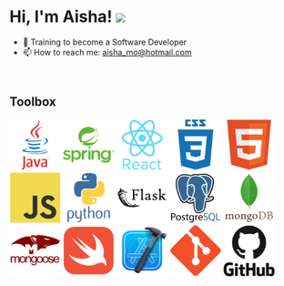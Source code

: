 <!-- ### Hi there 👋 -->

<!--
**aisha-png/aisha-png** is a ✨ _special_ ✨ repository because its `README.md` (this file) appears on your GitHub profile.

Here are some ideas to get you started:

- 🔭 I’m currently working on ...
- 🌱 I’m currently learning ...
- 👯 I’m looking to collaborate on ...
- 🤔 I’m looking for help with ...
- 💬 Ask me about ...
- 📫 How to reach me: ...
- 😄 Pronouns: ...
- ⚡ Fun fact: ...
-->

# Hi, I'm Aisha! [<img src="https://img.shields.io/badge/LinkedIn-0077B5?style=for-the-badge&logo=linkedin&logoColor=white" width=100px>](https://www.linkedin.com/in/aisha-mohamed-8773aa198/)


- 🔭 Training to become a Software Developer
- 📫  How to reach me: [aisha_mo@hotmail.com](aisha_mo@hotmail.com) <br/>


<br/>

## Toolbox
<p align="left">
<img src="https://github.com/devicons/devicon/blob/master/icons/java/java-original-wordmark.svg" width=90px>
<img src="https://github.com/devicons/devicon/blob/master/icons/spring/spring-original-wordmark.svg" width=90px>
<img src="https://github.com/devicons/devicon/blob/master/icons/react/react-original-wordmark.svg" width=90px>
<img src="https://github.com/devicons/devicon/blob/master/icons/css3/css3-plain-wordmark.svg" width=90px>
<img src="https://github.com/devicons/devicon/blob/master/icons/html5/html5-original.svg" width=90px>
<img src="https://github.com/devicons/devicon/blob/master/icons/javascript/javascript-original.svg" width=90px>
<img src="https://github.com/devicons/devicon/blob/master/icons/python/python-original-wordmark.svg" width=90px>
<img src="https://github.com/devicons/devicon/blob/master/icons/flask/flask-original-wordmark.svg" width=90px>
<img src="https://github.com/devicons/devicon/blob/master/icons/postgresql/postgresql-original-wordmark.svg" width=90px>
<img src="https://github.com/devicons/devicon/blob/master/icons/mongodb/mongodb-original-wordmark.svg" width=90px>
<img src="https://github.com/devicons/devicon/blob/master/icons/mongoose/mongoose-original-wordmark.svg" width=90px>
<img src="https://github.com/devicons/devicon/blob/master/icons/swift/swift-original.svg" width=90px>
<img src="https://github.com/devicons/devicon/blob/master/icons/xcode/xcode-original.svg" width=90px>
<img src="https://github.com/devicons/devicon/blob/master/icons/git/git-original.svg" width=90px>
<img src="https://github.com/devicons/devicon/blob/master/icons/github/github-original-wordmark.svg" width=90px>
</p>

<br/>


<!--

# My GitHub Status

![Anurag's GitHub stats](https://github-readme-stats.vercel.app/api?username=aisha-png&show_icons=true&theme=tokyonight)
<br/>
<br/>
[![Top Langs](https://github-readme-stats.vercel.app/api/top-langs/?username=aisha-png&layout=compact&theme=tokyonight)](https://github.com/anuraghazra/github-readme-stats)
<br/>
-->
<!-- [![Ashutosh's github activity graph](https://activity-graph.herokuapp.com/graph?username=aisha-png&theme=rogue)](https://github.com/ashutosh00710/github-readme-activity-graph)-->

